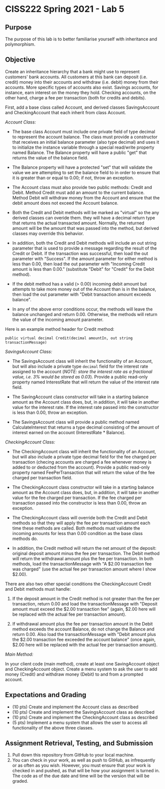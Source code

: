 # CISS222 Spring 2021 - Lab 5

## Purpose
The purpose of this lab is to better familiarise yourself with inheritance and polymorphism.

## Objective
Create an inheritance hierarchy that a bank might use to represent customers' bank accounts. All customers at this bank can deposit (i.e. credit) money into their accounts and withdraw (i.e. debit) money from their accounts. More specific types of accounts also exist. Savings accounts, for instance, earn interest on the money they hold. Checking accounts, on the other hand, charge a fee per transaction (both for credits and debits).

First, add a base class called Account, and derived classes SavingsAccount and CheckingAccount that each inherit from class Account.

_Account Class:_

 * The base class Account must include one private field of type decimal to represent the account balance. The class must provide a constructor that receives an initial balance parameter (also type decimal) and uses it to initialize the instance variable through a special read/write property named Balance. The Balance property will have a public "get" that returns the value of the balance field. 

 * The Balance property will have a protected "set" that will validate the value we are attempting to set the balance field to in order to ensure that it is greater than or equal to 0.00; if not, throw an exception.

 * The Account class must also provide two public methods: Credit and Debit. Method Credit must add an amount to the current balance. Method Debit will withdraw money from the Account and ensure that the debit amount does not exceed the Account balance.

 * Both the Credit and Debit methods will be marked as "virtual" so the any derived classes can overide them. they will have a decimal return type that returns the actual transacted amount. Normally, the returned amount will be the amount that was passed into the method, but derived classes may override this behavior.

 * In addition, both the Credit and Debit methods will include an out string parameter that is used to provide a message regarding the result of the Credit or Debit. If the transaction was successful, then load the out parameter with "Success". If the amount parameter for either method is less than 0.00, then load the out parameter with "Incoming Credit amount is less than 0.00." (substitute "Debit" for "Credit" for the Debit method).

 * If the debit method has a valid (> 0.00) incoming debit amount but attempts to take more money out of the Account than is in the balance, then load the out parameter with "Debit transaction amount exceeds balance".

 * In any of the above error conditions occur, the methods will leave the balance unchanged and return 0.00. Otherwise, the methods will return the value of the incoming amount parameter.

Here is an example method header for Credit method:

`public virtual decimal Credit(decimal amountIn, out string transactionMessage)`

_SavingsAccount Class:_

 * The SavingsAccount class will inherit the functionality of an Account, but will also include a private type `decimal` field for the interest rate assigned to the account (*NOTE: store the interest rate as a fractional value, i.e. 3% would be stored as 0.03*). Provide a public read-only property named InterestRate that will return the value of the interest rate field.

 * The SavingAccount class constructor will take in a starting balance amount as the Account class does, but, in addition, it will take in another value for the interest rate. If the interest rate passed into the constructor is less than 0.00, throw an exception.

 * The SavingsAccount class will provide a public method named CalculateInterest that returns a type decimal consisting of the amount of interest earned on the account (InterestRate * Balance).

_CheckingAccount Class:_

 * The CheckingAccount class will inherit the functionality of an Account, but will also include a private type decimal field for the fee charged per transaction (checing accounts are charged a fee whenever money is added to or deducted from the account). Provide a public read-only property named FeePerTransaction that will return the value of the fee charged per transaction field.

 * The CheckingAccount class constructor will take in a starting balance amount as the Account class does, but, in addition, it will take in another value for the fee charged per transaction. If the fee charged per transaction passed into the constructor is less than 0.00, throw an exception.

 * The CheckingAccount class will override both the Credit and Debit methods so that they will apply the fee per transaction amount each time these methods are called. Both methods must validate the incoming amounts for less than 0.00 condition as the base class methods do.

 * In addition, the Credit method will return the net amount of the deposit: original deposit amount minus the fee per transaction. The Debit method will return the withdrawal amount plus the fee per transaction. In both methods, load the transactionMessage with "A $2.00 transaction fee was charged" (use the actual fee per transaction amount where I show $2.00).

There are also two other special conditions the CheckingAccount Credit and Debit methods must handle:

 1. If the deposit amount in the Credit method is not greater than the fee per transaction, return 0.00 and load the transactionMessage with "Deposit amount must exceed the $2.00 transaction fee" (again, $2.00 here will be replaced with the actual fee per transaction amount).

 1. If withdrawal amount plus the fee per transaction amount in the Debit method exceeds the account Balance, do not change the Balance and return 0.00. Also load the transactionMessage with "Debit amount plus the $2.00 transaction fee exceeded the account balance" (once again, $2.00 here will be replaced with the actual fee per transaction amount).

_Main Method:_

In your client code (main method), create at least one SavingAccount object and CheckingAccount object. Create a menu system to ask the user to add money (Credit) and withdraw money (Debit) to and from a prompted account.

## Expectations and Grading
 - (10 pts) Create and implement the Account class as described
 - (10 pts) Create and implement the SavingsAccount class as described
 - (10 pts) Create and implement the CheckingAccount class as described
 - (5 pts) Implement a menu system that allows the user to access all functionality of the above three classes.

## Assignment Retrieval, Testing, and Submission
1. Pull down this repository from GitHub to your local machine.
1. You can check in your work, as well as push to GitHub, as infrequently or as often as you wish. However, you must ensure that your work is checked in and pushed, as that will be how your assignment is turned in. The code as of the due date and time will be the version that will be graded.
